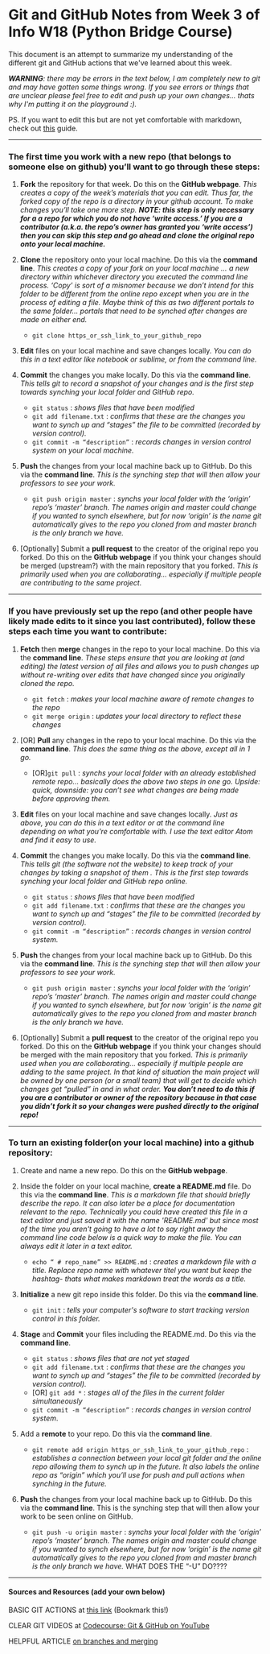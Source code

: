 # Git and GitHub Notes from Week 3 of Info W18 (Python Bridge Course)
This document is an attempt to summarize my understanding of the different git and GitHub actions that we've learned about this week.

_**WARNING**: there may be errors in the text below, I am completely new to git and may have gotten some things wrong. If you see errors or things that are unclear please feel free to edit and push up your own changes... thats why I'm putting it on the playground :)._

PS. If you want to edit this but are not yet comfortable with markdown, check out [this](https://github.com/adam-p/markdown-here/wiki/Markdown-Cheatsheet) guide.

**************

### The first time you work with a new repo (that belongs to someone else on github) you’ll want to go through these steps:

1. __Fork__ the repository for that week. Do this on the __GitHub webpage__. _This creates a copy of the week’s materials that you can edit. Thus far, the forked copy of the repo is a directory in your github account. To make changes you’ll take one more step. **NOTE: this step is only necessary for a a repo for which you do not have ‘write access.’ If you are a contributor (a.k.a. the repo’s owner has granted you ‘write access’) then you can skip this step and go ahead and clone the original repo onto your local machine.**_

2. __Clone__ the repository onto your local machine. Do this via the __command line__. _This creates a copy of your fork on your local machine … a new directory within whichever directory you executed the command line process. ‘Copy' is sort of a misnomer because we don’t intend for this folder to be different from the online repo except when you are in the process of editing a file. Maybe think of this as two different portals to the same folder… portals that need to be synched after changes are made on either end._
    - `git clone https_or_ssh_link_to_your_github_repo`

3. __Edit__ files on your local machine and save changes locally. _You can do this in a text editor like notebook or sublime, or from the command line._

4. __Commit__ the changes you make locally. Do this via the __command line__. _This tells git to record a snapshot of your changes and is the first step towards synching your local folder and GitHub repo._
    - `git status` : _shows files that have been modified_
    - `git add filename.txt` : _confirms that these are the changes you want to synch up and “stages” the file to be committed (recorded by version control)._
    - `git commit -m “description”` : _records changes in version control system on your local machine._

5. __Push__ the changes from your local machine back up to GitHub. Do this via the __command line__. _This is the synching step that will then allow your professors to see your work._

    - `git push origin master` : _synchs your local folder with the ‘origin’ repo’s ‘master’ branch. The names origin and master could change if you wanted to synch elsewhere, but for now ‘origin’ is the name git automatically gives to the repo you cloned from and master branch is the only branch we have._

6. [Optionally] Submit a __pull request__ to the creator of the original repo you forked. Do this on the __GitHub webpage__ if you think your changes should be merged (upstream?) with the main repository that you forked. _This is primarily used when you are collaborating… especially if multiple people are contributing to the same project._

**************

### If you have previously set up the repo (and other people have likely made edits to it since you last contributed), follow these steps each time you want to contribute:

1. __Fetch__ then __merge__ changes in the repo to your local machine. Do this via the __command line__. _These steps ensure that you are looking at (and editing) the latest version of all files and allows you to push changes up without re-writing over edits that have changed since you originally cloned the repo._

    - `git fetch` : _makes your local machine aware of remote changes to the repo_
    - `git merge origin` : _updates your local directory to reflect these changes_

2. [OR] __Pull__ any changes in the repo to your local machine. Do this via the __command line__. _This does the same thing as the above, except all in 1 go._

    - [OR]`git pull` : _synchs your local folder with an already established remote repo… basically does the above two steps in one go. Upside: quick, downside: you can’t see what changes are being made before approving them._

3. __Edit__ files on your local machine and save changes locally. _Just as above, you can do this in a text editor or at the command line depending on what you're comfortable with. I use the text editor Atom and find it easy to use._

4. __Commit__ the changes you make locally. Do this via the __command line__. _This tells git (the software not the website) to keep track of your changes by taking a snapshot of them . This is the first step towards synching your local folder and GitHub repo online._

    - `git status` : _shows files that have been modified_
    - `git add filename.txt` : _confirms that these are the changes you want to synch up and “stages” the file to be committed (recorded by version control)._
    - `git commit -m “description”` : _records changes in version control system._

5. __Push__ the changes from your local machine back up to GitHub. Do this via the __command line__. _This is the synching step that will then allow your professors to see your work._

    - `git push origin master` : _synchs your local folder with the ‘origin’ repo’s ‘master’ branch. The names origin and master could change if you wanted to synch elsewhere, but for now ‘origin’ is the name git automatically gives to the repo you cloned from and master branch is the only branch we have._

6. [Optionally] Submit a __pull request__ to the creator of the original repo you forked. Do this on the __GitHub webpage__ if you think your changes should be merged with the main repository that you forked. _This is primarily used when you are collaborating… especially if multiple people are adding to the same project. In that kind of situation the main project will be owned by one person (or a small team) that will get to decide which changes get “pulled” in and in what order. **You don’t need to do this if you are a contributor or owner of the repository because in that case you didn’t fork it so your changes were pushed directly to the original repo!**_

**************

### To turn an existing folder(on your local machine) into a github repository:

1. Create and name a new repo. Do this on the __GitHub webpage__.

2. Inside the folder on your local machine, __create a README.md__ file. Do this via the __command line__. _This is a markdown file that should briefly describe the repo. It can also later be a place for documentation relevant to the repo. Technically you could have created this file in a text editor and just saved it with the name 'README.md' but since most of the time you aren't going to have a lot to say right away the command line code below is a quick way to make the file. You can always edit it later in a text editor._

    - `echo “ # repo_name” >> README.md` : _creates a markdown file with a title. Replace repo name with whatever titel you want but keep the hashtag- thats what makes markdown treat the words as a title._

3. __Initialize__ a new git repo inside this folder. Do this via the __command line__.
    - `git init` : _tells your computer's software to start tracking version control in this folder._

4. __Stage__ and __Commit__ your files including the README.md. Do this via the __command line__.

    - `git status` : _shows files that are not yet staged_
    - `git add filename.txt` : _confirms that these are the changes you want to synch up and “stages” the file to be committed (recorded by version control)._
    - [OR] `git add *` : _stages all of the files in the current folder simultaneously_
    - `git commit -m “description”` : _records changes in version control system_.

5. Add a __remote__ to your repo. Do this via the __command line__.

    - `git remote add origin https_or_ssh_link_to_your_github_repo` :  _establishes a connection between your local git folder and the online repo allowing them to synch up in the future. It also labels the online repo as “origin” which you’ll use for push and pull actions when synching in the future._

6. __Push__ the changes from your local machine back up to GitHub. Do this via the __command line__. This is the synching step that will then allow your work to be seen online on GitHub.

    - `git push -u origin master` : _synchs your local folder with the ‘origin’ repo’s ‘master’ branch. The names origin and master could change if you wanted to synch elsewhere, but for now ‘origin’ is the name git automatically gives to the repo you cloned from and master branch is the only branch we have._ WHAT DOES THE “-U” DO????

********************************

#### Sources and Resources (add your own below)

BASIC GIT ACTIONS at [this link](http://rogerdudler.github.io/git-guide/) (Bookmark this!)

CLEAR GIT VIDEOS at [Codecourse: Git & GitHub on YouTube](https://www.youtube.com/watch?v=DR7MLaAKcUk&list=PLfdtiltiRHWFEbt9V04NrbmksLV4Pdf3j)

HELPFUL ARTICLE [on branches and merging](http://longair.net/blog/2009/04/16/git-fetch-and-merge/)
